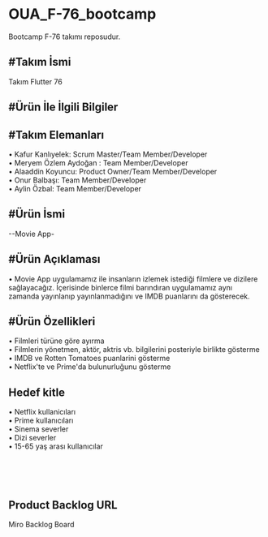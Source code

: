 # OUA_F-76_bootcamp
Bootcamp F-76 takımı reposudur.


#Takım İsmi
---
Takım Flutter 76

#Ürün İle İlgili Bilgiler 
---

#Takım Elemanları  
---
• Kafur Kanlıyelek: Scrum Master/Team Member/Developer <br>
• Meryem Özlem Aydoğan : Team Member/Developer  <br>
• Alaaddin Koyuncu: Product Owner/Team Member/Developer  <br>
• Onur Balbaşı: Team Member/Developer  <br>
• Aylin Özbal: Team Member/Developer  <br>

#Ürün İsmi  
---
--Movie App-

#Ürün Açıklaması  
---
• Movie App uygulamamız ile insanların izlemek istediği filmlere ve dizilere
sağlayacağız. İçerisinde binlerce filmi barındıran uygulamamız aynı zamanda
yayınlanıp yayınlanmadığını ve IMDB puanlarını da gösterecek.

#Ürün Özellikleri
---
• Filmleri türüne göre ayırma <br>
• Filmlerin yönetmen, aktör, aktris vb. bilgilerini posteriyle birlikte gösterme <br>
• IMDB ve Rotten Tomatoes puanlarini gösterme <br>
• Netflix'te ve Prime'da bulunurluğunu gösterme <br>

Hedef kitle  
---
• Netflix kullanicıları <br>
• Prime kullanıcıları <br>
• Sinema severler <br>
• Dizi severler <br>
• 15-65 yaş arası kullanıcılar <br>

<br><br>
<br>

Product Backlog URL  
---
Miro Backlog Board
